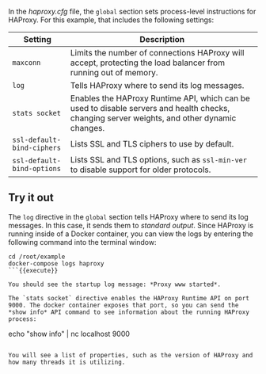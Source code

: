 In the *haproxy.cfg* file, the `global` section sets process-level instructions for HAProxy. For this example, that includes the following settings:

| Setting                  | Description                                                                                                                                  |
|--------------------------|----------------------------------------------------------------------------------------------------------------------------------------------|
| `maxconn`                  | Limits the number of connections HAProxy will accept, protecting the load balancer from running out of memory.                               |
| `log`                      | Tells HAProxy where to send its log messages.                                                                                                |
| `stats socket`             | Enables the HAProxy Runtime API, which can be used to disable servers and health checks, changing server weights, and other dynamic changes. |
| `ssl-default-bind-ciphers` | Lists SSL and TLS ciphers to use by default.                                                                                                 |
| `ssl-default-bind-options` | Lists SSL and TLS options, such as `ssl-min-ver` to disable support for older protocols.                                                     |

## Try it out

The `log` directive in the `global` section tells HAProxy where to send its log messages. In this case, it sends them to *standard output*. Since HAProxy is running inside of a Docker container, you can view the logs by entering the following command into the terminal window:

```
cd /root/example
docker-compose logs haproxy
```{{execute}}

You should see the startup log message: *Proxy www started*.

The `stats socket` directive enables the HAProxy Runtime API on port 9000. The docker container exposes that port, so you can send the *show info* API command to see information about the running HAProxy process:

```
echo "show info" | nc localhost 9000
```{{execute}}

You will see a list of properties, such as the version of HAProxy and how many threads it is utilizing.